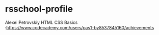 # rsschool-profile
Alexei Petrovskiy
HTML CSS Basics :https://www.codecademy.com/users/pas1-by8537845160/achievements
